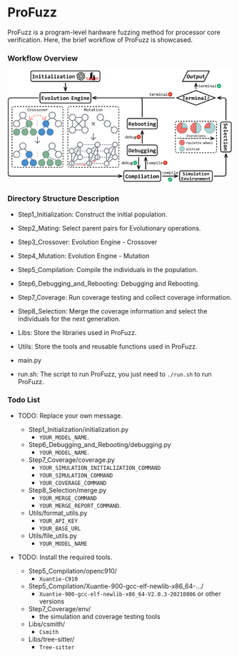 # ProFuzz

ProFuzz is a program-level hardware fuzzing method for processor core verification. Here, the brief workflow of ProFuzz is showcased.

### Workflow Overview

![](./Figure/ProFuzz.png)

### Directory Structure Description

- Step1_Initialization: Construct the initial population.

- Step2_Mating: Select parent pairs for Evolutionary operations.

- Step3_Crossover: Evolution Engine - Crossover

- Step4_Mutation: Evolution Engine - Mutation

- Step5_Compilation: Compile the individuals in the population.

- Step6_Debugging_and_Rebooting: Debugging and Rebooting.

- Step7_Coverage: Run coverage testing and collect coverage information.

- Step8_Selection: Merge the coverage information and select the individuals for the next generation.

- Libs: Store the libraries used in ProFuzz.

- Utils: Store the tools and reusable functions used in ProFuzz.

- main.py

- run.sh: The script to run ProFuzz, you just need to `./run.sh` to run ProFuzz.

### Todo List

- TODO: Replace your own message.
    - Step1_Initialization/initialization.py
        - `YOUR_MODEL_NAME`.
    - Step6_Debugging_and_Rebooting/debugging.py
        - `YOUR_MODEL_NAME`.
    - Step7_Coverage/coverage.py
        - `YOUR_SIMULATION_INITIALIZATION_COMMAND`
        - `YOUR_SIMULATION_COMMAND`
        - `YOUR_COVERAGE_COMMAND`
    - Step8_Selection/merge.py
        - `YOUR_MERGE_COMMAND`
        - `YOUR_MERGE_REPORT_COMMAND`.
    - Utils/format_utils.py
        - `YOUR_API_KEY`
        - `YOUR_BASE_URL`
    - Utils/file_utils.py
        - `YOUR_MODEL_NAME`

- TODO: Install the required tools.
    - Step5_Compilation/openc910/
        - `Xuantie-C910`
    - Step5_Compilation/Xuantie-900-gcc-elf-newlib-x86_64-.../
        - `Xuantie-900-gcc-elf-newlib-x86_64-V2.0.3-20210806` or other versions
    - Step7_Coverage/env/
        - the simulation and coverage testing tools
    - Libs/csmith/
        - `Csmith`
    - Libs/tree-sitter/
        - `Tree-sitter`

